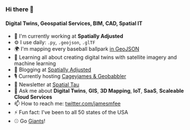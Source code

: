 ### Hi there 👋

#### Digital Twins, Geospatial Services, BIM, CAD, Spatial IT

- 🏢 I'm currently working at **Spatially Adjusted**
- ⚙️ I use daily: `.py`, `.geojson`, `.glTF`
- 🌍 I'm mapping every baseball ballpark [in GeoJSON](https://github.com/cageyjames/GeoJSON-Ballparks)
- 🌱 Learning all about creating digital twins with satellite imagery and machine learning
- 📝 Blogging at [Spatially Adjusted](https://www.spatiallyadjusted.com)
- 🎙 Currently hosting [Cageyjames & Geobabbler](https://cng.fireside.fm)
- 📰 Newsletter at [Spatial Tau](http://spatialtau.spatiallyadjusted.com)
- 💬 Ask me about **Digital Twins**, **GIS**, **3D Mapping**, **IoT**, **SaaS**, **Scaleable Cloud Services**
- 📫 How to reach me: [twitter.com/jamesmfee](https://www.twitter.com/jamesmfee)
- ⚡️ Fun fact: I've been to all 50 states of the USA
- ⚾ Go [Giants](http://sfgiants.com)!